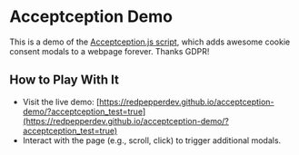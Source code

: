 # Acceptception Demo

This is a demo of the [Acceptception.js script](https://github.com/redpepperdev/acceptception), which adds awesome cookie consent modals to a webpage forever. Thanks GDPR!

## How to Play With It
- Visit the live demo: [https://redpepperdev.github.io/acceptception-demo/?acceptception_test=true](https://redpepperdev.github.io/acceptception-demo/?acceptception_test=true)
- Interact with the page (e.g., scroll, click) to trigger additional modals.
